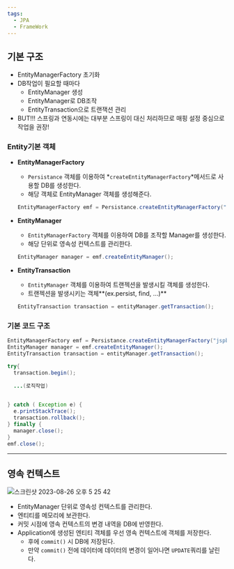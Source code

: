 ```yaml
---
tags:
  - JPA
  - FrameWork
---
```


## 기본 구조

- EntityManagerFactory 초기화
- DB작업이 필요할 때마다
    - EntityManager 생성
    - EntityManager로 DB조작
    - EntityTransaction으로 트랜잭션 관리
- BUT!!! 스프링과 연동시에는 대부분 스프링이 대신 처리하므로 매핑 설정 중심으로 작업을 권장!

### Entity기본 객체

- **EntityManagerFactory**
    - `Persistance` 객체를 이용하여 *`createEntityManagerFactory`*메서드로 사용할 DB를 생성한다.
    - 해당 객체로 EntityManager 객체를 생성해준다.
    
    ```java
    EntityManagerFactory emf = Persistance.createEntityManagerFactory("jspbegin");
    ```
    
- **EntityManager**
    - `EntityManagerFactory` 객체를 이용하여 DB를 조작할 Manager를 생성한다.
    - 해당 단위로 영속성 컨텍스트를 관리한다.
    
    ```java
    EntityManager manager = emf.createEntityManager();
    ```
    
- **EntityTransaction**
    - `EntityManager` 객체를 이용하여 트랜젝션을 발생시킬 객체를 생성한다.
    - 트랜젝션을 발생시키는 객체**(ex.persist, find, …)**
    
    ```java
    EntityTransaction transaction = entityManager.getTransaction();
    ```
    

### 기본 코드 구조

```java
EntityManagerFactory emf = Persistance.createEntityManagerFactory("jspbegin");
EntityManager manager = emf.createEntityManager();
EntityTransaction transaction = entityManager.getTransaction();

try{
  transaction.begin();
  
  ...(로직작업)
  

} catch ( Exception e) {
  e.printStackTrace();
  transaction.rollback();
} finally {
  manager.close();
}
emf.close();
```

---

## 영속 컨텍스트

![스크린샷 2023-08-26 오후 5 25 42](https://github.com/SubiYoon/SubiYoon.github.io/assets/117332903/8430eeec-8721-4515-adf5-ae9a67773ff1)

- EntityManager 단위로 영속성 컨텍스트를 관리한다.
- 엔티티를 메모리에 보관한다.
- 커밋 시점에 영속 컨텍스트의 변경 내역을 DB에 반영한다.
- Application에 생성된 엔티티 객체를 우선 영속 컨텍스트에 객체를 저장한다.
    - 후에 `commit()` 시 DB에 저장된다.
    - 만약 `commit()` 전에 데이터에 데이터의 변경이 일어나면 `UPDATE`쿼리를 날린다.

